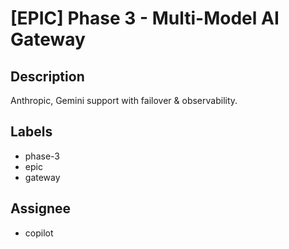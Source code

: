 # [EPIC] Phase 3 - Multi-Model AI Gateway

## Description

Anthropic, Gemini support with failover & observability.

## Labels

- phase-3
- epic
- gateway

## Assignee

- copilot

